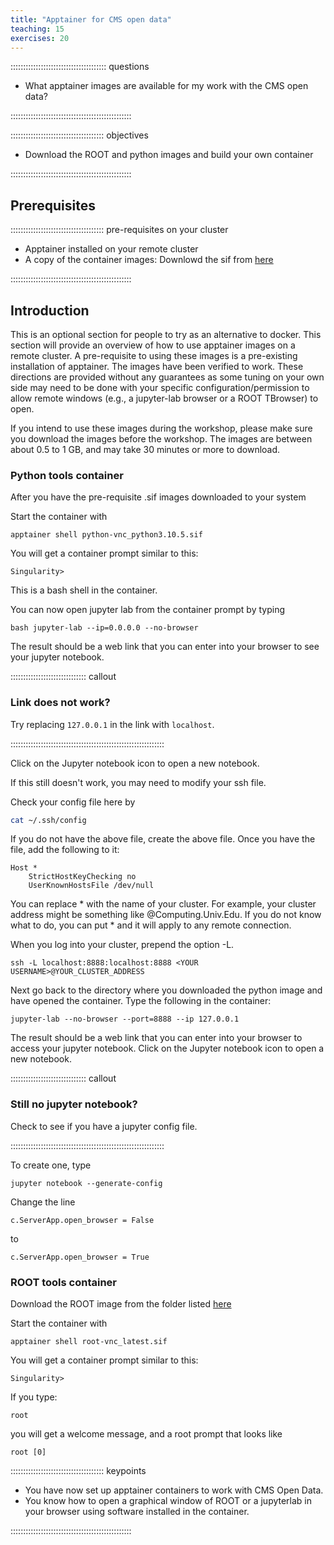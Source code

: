 ```yaml
---
title: "Apptainer for CMS open data"
teaching: 15
exercises: 20
---
```


:::::::::::::::::::::::::::::::::::::: questions 

- What apptainer images are available for my work with the CMS open data?

::::::::::::::::::::::::::::::::::::::::::::::::

::::::::::::::::::::::::::::::::::::: objectives

- Download the ROOT and python images and build your own container

::::::::::::::::::::::::::::::::::::::::::::::::


## Prerequisites

::::::::::::::::::::::::::::::::::::: pre-requisites on your cluster

- Apptainer installed on your remote cluster
- A copy of the container images: Downlowd the sif from [here](https://cernbox.cern.ch/s/eOLXvywJ9EJUP3Q)

::::::::::::::::::::::::::::::::::::::::::::::::


## Introduction

This is an optional section for people to try as an alternative to docker. This section will provide an overview of how to use apptainer images on a remote cluster. A pre-requisite to using these images is a pre-existing installation of apptainer. The images have been verified to work. These directions are provided without any guarantees as some tuning on your own side may need to be done with your specific configuration/permission to allow remote windows (e.g., a jupyter-lab browser or a ROOT TBrowser) to open. 

If you intend to use these images during the workshop, please make sure you download the images before the workshop. The images are between about 0.5 to 1 GB, and may take 30 minutes or more to download.


### Python tools container

After you have the pre-requisite .sif images downloaded to your system 

Start the container with

```
apptainer shell python-vnc_python3.10.5.sif
```

You will get a container prompt similar to this:

```
Singularity>
```

This is a bash shell in the container.

You can now open jupyter lab from the container prompt by typing

```
bash jupyter-lab --ip=0.0.0.0 --no-browser
```

The result should be a web link that you can enter into your browser to see your jupyter notebook.

:::::::::::::::::::::::::::::: callout

### Link does not work?

Try replacing `127.0.0.1` in the link with `localhost`.

:::::::::::::::::::::::::::::::::::::::::::::::::::::::::::::

Click on the Jupyter notebook icon to open a new notebook. 

If this still doesn't work, you may need to modify your ssh file.

Check your config file here by 

```bash
cat ~/.ssh/config
```

If you do not have the above file, create the above file. 
Once you have the file, add the following to it:

```
Host *
    StrictHostKeyChecking no
    UserKnownHostsFile /dev/null
```

You can replace * with the name of your cluster. For example, your cluster address might be something like @Computing.Univ.Edu. If you do not know what to do, you can put * and it will apply to any remote connection.

When you log into your cluster, prepend the option -L.

```
ssh -L localhost:8888:localhost:8888 <YOUR USERNAME>@YOUR_CLUSTER_ADDRESS
```

Next go back to the directory where you downloaded the python image and have opened the container. Type the following in the container: 

```
jupyter-lab --no-browser --port=8888 --ip 127.0.0.1
```

The result should be a web link that you can enter into your browser to access your jupyter notebook. Click on the Jupyter notebook icon to open a new notebook. 


:::::::::::::::::::::::::::::: callout

### Still no jupyter notebook?

Check to see if you have a jupyter config file. 

:::::::::::::::::::::::::::::::::::::::::::::::::::::::::::::

To create one, type
```
jupyter notebook --generate-config
```
Change the line 

```
c.ServerApp.open_browser = False
```
to 

```
c.ServerApp.open_browser = True
```

### ROOT tools container

Download the ROOT image from the folder listed [here](https://cernbox.cern.ch/s/eOLXvywJ9EJUP3Q)

Start the container with

```
apptainer shell root-vnc_latest.sif 
```

You will get a container prompt similar to this:

```
Singularity>
```

If you type:
```
root
```
you will get a welcome message, and a root prompt that looks like

```
root [0]
```


::::::::::::::::::::::::::::::::::::: keypoints 

- You have now set up apptainer containers to work with CMS Open Data.
- You know how to open a graphical window of ROOT or a jupyterlab in your browser using software installed in the container.

::::::::::::::::::::::::::::::::::::::::::::::::
